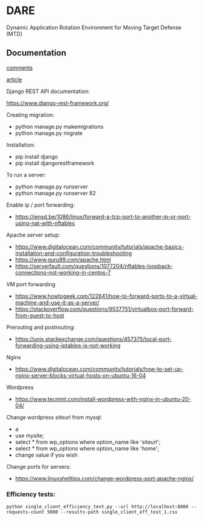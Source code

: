 # DARE
Dynamic Application Rotation Environment for Moving Target Defense (MTD)

## Documentation
[comments](https://demo.hedgedoc.org/WgeztfZzSk27-Uic5WKIQQ?both)

[article](https://www.overleaf.com/project/6290ef1fb8b577a786ca5821)

Django REST API documentation:

https://www.django-rest-framework.org/


Creating migration:
* python manage.py makemigrations
* python manage.py migrate


Installation:
* pip install django
* pip install djangorestframework


To run a server:
* python manage.py runserver
* python manage.py runserver 82

Enable ip / port forwarding:
* https://jensd.be/1086/linux/forward-a-tcp-port-to-another-ip-or-port-using-nat-with-nftables

Apache server setup:
* https://www.digitalocean.com/community/tutorials/apache-basics-installation-and-configuration-troubleshooting
* https://www.guru99.com/apache.html
* https://serverfault.com/questions/1077204/nftables-loopback-connections-not-working-in-centos-7

VM port forwarding
* https://www.howtogeek.com/122641/how-to-forward-ports-to-a-virtual-machine-and-use-it-as-a-server/
* https://stackoverflow.com/questions/9537751/virtualbox-port-forward-from-guest-to-host

Prerouting and postrouting:
* https://unix.stackexchange.com/questions/457375/local-port-forwarding-using-iptables-is-not-working

Nginx
* https://www.digitalocean.com/community/tutorials/how-to-set-up-nginx-server-blocks-virtual-hosts-on-ubuntu-16-04

Wordpress
* https://www.tecmint.com/install-wordpress-with-nginx-in-ubuntu-20-04/

Change wordpress siteurl from mysql:
* a
* use mysite;
* select * from wp_options where option_name like 'siteurl';
* select * from wp_options where option_name like 'home';
* change value if you wish


Change ports for servers:
* https://www.linuxshelltips.com/change-wordpress-port-apache-nginx/



### Efficiency tests:
```
python single_client_efficiency_test.py --url http://localhost:8080 --requests-count 5000 --results-path single_client_eff_test_1.csv
```
